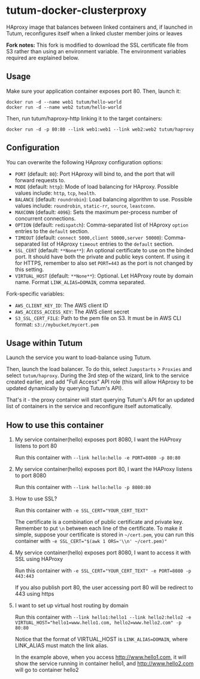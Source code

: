 tutum-docker-clusterproxy
=========================

HAproxy image that balances between linked containers and, if launched in Tutum, 
reconfigures itself when a linked cluster member joins or leaves

**Fork notes:**
This fork is modified to download the SSL certificate file from S3 rather than using an environment variable. The environment variables required are explained below.

Usage
-----

Make sure your application container exposes port 80. Then, launch it:

	docker run -d --name web1 tutum/hello-world
	docker run -d --name web2 tutum/hello-world

Then, run tutum/haproxy-http linking it to the target containers:

	docker run -d -p 80:80 --link web1:web1 --link web2:web2 tutum/haproxy


Configuration
-------------

You can overwrite the following HAproxy configuration options:

* `PORT` (default: `80`): Port HAproxy will bind to, and the port that will forward requests to.
* `MODE` (default: `http`): Mode of load balancing for HAproxy. Possible values include: `http`, `tcp`, `health`.
* `BALANCE` (default: `roundrobin`): Load balancing algorithm to use. Possible values include: `roundrobin`, `static-rr`, `source`, `leastconn`.
* `MAXCONN` (default: `4096`): Sets the maximum per-process number of concurrent connections.
* `OPTION` (default: `redispatch`): Comma-separated list of HAproxy `option` entries to the `default` section.
* `TIMEOUT` (default: `connect 5000,client 50000,server 50000`): Comma-separated list of HAproxy `timeout` entries to the `default` section.
* `SSL_CERT` (default: `**None**`): An optional certificate to use on the binded port. It should have both the private and public keys content. If using it for HTTPS, remember to also set `PORT=443` as the port is not changed by this setting.
* `VIRTUAL_HOST` (default: `**None**`): Optional. Let HAProxy route by domain name. Format `LINK_ALIAS=DOMAIN`, comma separated.

Fork-specific variables:
* `AWS_CLIENT_KEY_ID`: The AWS client ID
* `AWS_ACCESS_ACCESS_KEY`: The AWS client secret
* `S3_SSL_CERT_FILE`: Path to the pem file on S3. It must be in AWS CLI format: `s3://mybucket/mycert.pem`


Usage within Tutum
------------------

Launch the service you want to load-balance using Tutum.

Then, launch the load balancer. To do this, select `Jumpstarts` > `Proxies` and select `tutum/haproxy`. During the 3rd step of the wizard, link to the service created earlier, and add "Full Access" API role (this will allow HAproxy to be updated dynamically by querying Tutum's API). 

That's it - the proxy container will start querying Tutum's API for an updated list of containers in the service and reconfigure itself automatically.

How to use this container
-------------------------
1. My service container(hello) exposes port 8080, I want the HAProxy listens to port 80

    Run this container with `--link hello:hello -e PORT=8080 -p 80:80`

2. My service container(hello) exposes port 80, I want the HAProxy listens to port 8080

    Run this container with `--link hello:hello -p 8080:80`

3. How to use SSL?

    Run this container with `-e SSL_CERT="YOUR_CERT_TEXT"`

    The certificate is a combination of public certificate and private key. Remember to put `\n` between each line of the certificate. To make it simple, suppose your certificate is stored in `~/cert.pem`, you can run this container with `-e SSL_CERT="$(awk 1 ORS='\\n' ~/cert.pem)"`

4. My service container(hello) exposes port 8080, I want to access it with SSL using HAProxy

    Run this container with `-e SSL_CERT="YOUR_CERT_TEXT" -e PORT=8080 -p 443:443`

    If you also publish port 80, the user accessing port 80 will be redirect to 443 using https

5. I want to set up virtual host routing by domain

    Run this container with `--link hello1:hello1 --link hello2:hello2 -e VIRTUAL_HOST="hello1=www.hello1.com, hello2=www.hello2.com" -p 80:80`

    Notice that the format of VIRTUAL_HOST is `LINK_ALIAS=DOMAIN`, where LINK_ALIAS must match the link alias.

    In the example above, when you access http://www.hello1.com, it will show the service running in container hello1, and http://www.hello2.com will go to container hello2

